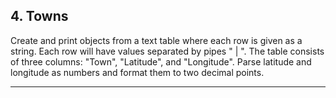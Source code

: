 ## 4. Towns
Create and print objects from a text table where each row is given as a string. Each row will have values separated by pipes " | ". The table consists of three columns: "Town", "Latitude", and "Longitude". Parse latitude and longitude as numbers and format them to two decimal points.

---
